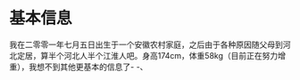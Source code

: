
<html lang="zh-cn">
<head>
<meta charset="utf-8"/>
<title>震惊！他竟然是这样的人···</title>
</head>
<body>
<h1>基本信息</h1>
<p>我在二零零一年七月五日出生于一个安徽农村家庭，之后由于各种原因随父母到河北定居，算半个河北人半个江淮人吧。身高174cm，体重58kg（目前正在努力增重），我想不到其他更基本的信息了-  -、</p>
